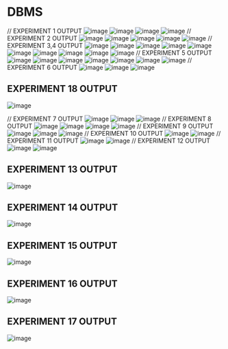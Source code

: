 # DBMS
// EXPERIMENT 1 OUTPUT
![image](https://user-images.githubusercontent.com/112066277/193872034-b9e73178-2e93-4c60-83d6-404b135f6ab2.png)
![image](https://user-images.githubusercontent.com/112066277/193872092-8a8174ce-56bd-4af3-b31f-9fcd4a88e0dd.png)
![image](https://user-images.githubusercontent.com/112066277/193872154-1a687668-2877-4cc5-ad31-4e101d5d4f49.png)
![image](https://user-images.githubusercontent.com/112066277/193872212-a500cda9-1223-44a8-b9da-4af6e1eeb6a6.png)
// EXPERIMENT 2 OUTPUT
![image](https://user-images.githubusercontent.com/112066277/193872739-f926a568-a81d-4505-8633-e7e65b3593cc.png)
![image](https://user-images.githubusercontent.com/112066277/193872820-75c229bb-7ac4-4686-8743-ddf8e3cd92a2.png)
![image](https://user-images.githubusercontent.com/112066277/193872860-26bb1000-a28f-4fe9-9618-465ee98535cd.png)
![image](https://user-images.githubusercontent.com/112066277/193872942-659091c2-6da9-46a8-b9a2-f23743ff7536.png)
![image](https://user-images.githubusercontent.com/112066277/193873036-6a6ecd2e-9d05-4bbc-99c0-b0e61604eb31.png)
// EXPERIMENT 3,4 OUTPUT
![image](https://user-images.githubusercontent.com/112066277/193873491-1c1eb310-3a3b-48a3-809d-c20fe53a0dbc.png)
![image](https://user-images.githubusercontent.com/112066277/193873663-ec82fce4-f6d1-4d7b-b8a7-4fb74bbe93ae.png)
![image](https://user-images.githubusercontent.com/112066277/193873924-389894d1-97c2-410e-8955-8fc327efd318.png)
![image](https://user-images.githubusercontent.com/112066277/193873989-98ac4288-1c85-4136-a1c6-decaf83cc7d6.png)
![image](https://user-images.githubusercontent.com/112066277/193874022-a1801390-589c-432c-9e56-b6e0aac79346.png)
![image](https://user-images.githubusercontent.com/112066277/193874068-493b8efe-bfe5-49b6-b31e-d241582caaae.png)
![image](https://user-images.githubusercontent.com/112066277/193874113-f7d7a08d-a3e9-439c-bf27-26d46689f879.png)
![image](https://user-images.githubusercontent.com/112066277/193874141-8694c661-4aee-4fad-8c61-e438f41ecfdc.png)
![image](https://user-images.githubusercontent.com/112066277/193874201-7565853e-40ef-4934-a875-79eb799fbed6.png)
![image](https://user-images.githubusercontent.com/112066277/193874247-841657df-12a2-4bcd-9210-53113cae3119.png)
// EXPERIMENT 5 OUTPUT
![image](https://user-images.githubusercontent.com/112066277/193874798-0b85adf3-9a64-48d7-a0c6-b9d2ee53bfba.png)
![image](https://user-images.githubusercontent.com/112066277/193874864-7eeae9b1-f98b-4b7a-864d-c30907d70cf1.png)
![image](https://user-images.githubusercontent.com/112066277/193874905-a639d68e-8ebd-4b8a-93e0-0a0518c3fb62.png)
![image](https://user-images.githubusercontent.com/112066277/193874957-2a84f1eb-37e4-4336-b7ee-90e274e50547.png)
![image](https://user-images.githubusercontent.com/112066277/193875009-91839531-b67e-4592-ab2a-0082f8792e54.png)
![image](https://user-images.githubusercontent.com/112066277/193875078-7bcea687-121a-4d28-8822-214b741e7ecd.png)
![image](https://user-images.githubusercontent.com/112066277/193875133-a22d3b28-9d61-4689-bf44-87a44b33304f.png)
// EXPERIMENT 6 OUTPUT
![image](https://user-images.githubusercontent.com/112066277/193875394-f6307c9c-2f0a-445d-9a1a-7fe6cec8abda.png)
![image](https://user-images.githubusercontent.com/112066277/193875436-561844ae-5b4d-440e-85be-f03f66201b3f.png)
![image](https://user-images.githubusercontent.com/112066277/193875496-0afdecb6-3310-4e23-8462-6db99715d215.png)
## EXPERIMENT 18 OUTPUT
![image](https://user-images.githubusercontent.com/112066277/194244674-29389096-39c5-4708-b74f-40e93224bee8.png)

// EXPERIMENT 7 OUTPUT
![image](https://user-images.githubusercontent.com/112066277/193876150-f064d59c-7f7f-4ba5-ab33-f32c6861908e.png)
![image](https://user-images.githubusercontent.com/112066277/193876313-dbfa929f-12f8-404b-8445-72274f2ad82b.png)
![image](https://user-images.githubusercontent.com/112066277/193876486-905dfa2d-1a6e-432f-be6c-07d1f22be2ee.png)
// EXPERIMENT 8 OUTPUT
![image](https://user-images.githubusercontent.com/112066277/193878630-577e67f4-ea3d-4383-9d24-00b504be4da0.png)
![image](https://user-images.githubusercontent.com/112066277/193878682-a072beb2-3f28-4202-bdf8-f2acbaad7a01.png)
![image](https://user-images.githubusercontent.com/112066277/193878728-fde4d6ef-937b-4c1a-8564-25331d3fd4c4.png)
![image](https://user-images.githubusercontent.com/112066277/193878790-fa700974-f80b-4bef-898c-fbc082544ba4.png)
// EXPERIMENT 9 OUTPUT
![image](https://user-images.githubusercontent.com/112066277/193879130-d5e014ea-0f71-4766-83cb-d650c4012ab1.png)
![image](https://user-images.githubusercontent.com/112066277/193879226-9c19c7e4-424c-4e59-b313-df1ce27d9025.png)
![image](https://user-images.githubusercontent.com/112066277/193879280-15de18b4-6ab6-4fcc-ab7b-eeb85e92cf0a.png)
// EXPERIMENT 10 OUTPUT
![image](https://user-images.githubusercontent.com/112066277/193879633-706cf642-a4b2-450b-9946-e150f61892dd.png)
![image](https://user-images.githubusercontent.com/112066277/193879696-a1a957e5-8534-40d6-9271-b48448d8771d.png)
// EXPERIMENT 11 OUTPUT
![image](https://user-images.githubusercontent.com/112066277/193880071-8b89875d-c3de-4824-986e-33519e6ec6a1.png)
![image](https://user-images.githubusercontent.com/112066277/193880118-9b14c628-c1b9-40ab-82fc-b56017c8895f.png)
// EXPERIMENT 12 OUTPUT
![image](https://user-images.githubusercontent.com/112066277/193880445-a75ee8d7-fc47-4bd2-88cc-68796ade3924.png)
![image](https://user-images.githubusercontent.com/112066277/193880505-6a3f8b94-e3b5-4856-ae39-8ac5ac982092.png)

## EXPERIMENT 13 OUTPUT
![image](https://user-images.githubusercontent.com/112066277/194227305-91191a6a-858e-42ef-aa3e-57da2f8ac154.png)
## EXPERIMENT 14 OUTPUT
![image](https://user-images.githubusercontent.com/112066277/194228244-b58a9a60-1202-418f-a258-daa75831f3a7.png)
## EXPERIMENT 15 OUTPUT
![image](https://user-images.githubusercontent.com/112066277/194228786-c2887cfa-6b0f-4d08-b153-beeea204e47b.png)
## EXPERIMENT 16 OUTPUT
![image](https://user-images.githubusercontent.com/112066277/194230226-9f61d3f6-14ba-4db0-b9fc-f76b8e7e032e.png)
## EXPERIMENT 17 OUTPUT
![image](https://user-images.githubusercontent.com/112066277/194230841-b8bfbf20-17a3-4055-911f-62a922b74dfb.png)








